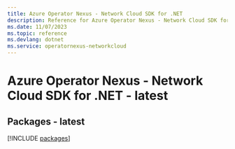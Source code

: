 ```yaml
---
title: Azure Operator Nexus - Network Cloud SDK for .NET
description: Reference for Azure Operator Nexus - Network Cloud SDK for .NET
ms.date: 11/07/2023
ms.topic: reference
ms.devlang: dotnet
ms.service: operatornexus-networkcloud
---
```

# Azure Operator Nexus - Network Cloud SDK for .NET - latest
## Packages - latest
[!INCLUDE [packages](operator-nexus---network-cloud-index.md)]